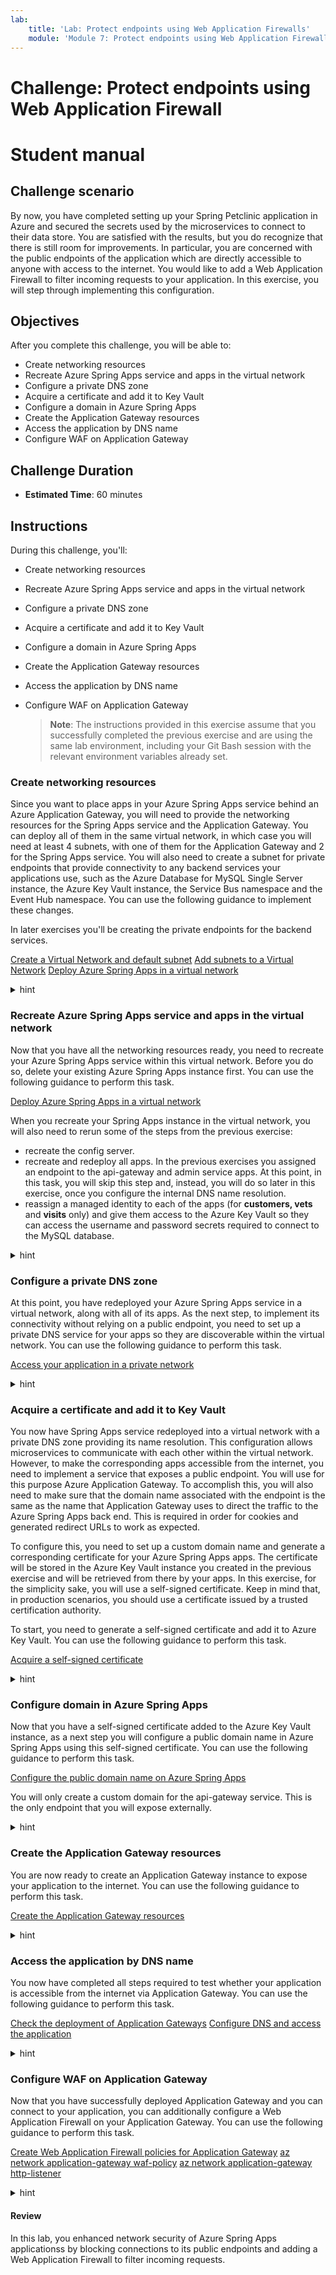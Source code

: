 ```yaml
---
lab:
    title: 'Lab: Protect endpoints using Web Application Firewalls'
    module: 'Module 7: Protect endpoints using Web Application Firewall'
---
```


# Challenge: Protect endpoints using Web Application Firewall
# Student manual

## Challenge scenario

By now, you have completed setting up your Spring Petclinic application in Azure and secured the secrets used by the microservices to connect to their data store. You are satisfied with the results, but you do recognize that there is still room for improvements. In particular, you are concerned with the public endpoints of the application which are directly accessible to anyone with access to the internet. You would like to add a Web Application Firewall to filter incoming requests to your application. In this exercise, you will step through implementing this configuration.

## Objectives

After you complete this challenge, you will be able to:

- Create networking resources
- Recreate Azure Spring Apps service and apps in the virtual network
- Configure a private DNS zone
- Acquire a certificate and add it to Key Vault
- Configure a domain in Azure Spring Apps
- Create the Application Gateway resources
- Access the application by DNS name
- Configure WAF on Application Gateway

## Challenge Duration

- **Estimated Time**: 60 minutes

## Instructions

During this challenge, you'll:

- Create networking resources
- Recreate Azure Spring Apps service and apps in the virtual network
- Configure a private DNS zone
- Acquire a certificate and add it to Key Vault
- Configure a domain in Azure Spring Apps
- Create the Application Gateway resources
- Access the application by DNS name
- Configure WAF on Application Gateway

   > **Note**: The instructions provided in this exercise assume that you successfully completed the previous exercise and are using the same lab environment, including your Git Bash session with the relevant environment variables already set.

### Create networking resources

Since you want to place apps in your Azure Spring Apps service behind an Azure Application Gateway, you will need to provide the networking resources for the Spring Apps service and the Application Gateway. You can deploy all of them in the same virtual network, in which case you will need at least 4 subnets, with one of them for the Application Gateway and 2 for the Spring Apps service. You will also need to create a subnet for private endpoints that provide connectivity to any backend services your applications use, such as the Azure Database for MySQL Single Server instance,  the Azure Key Vault instance, the Service Bus namespace and the Event Hub namespace. You can use the following guidance to implement these changes.

In later exercises you'll be creating the private endpoints for the backend services.

[Create a Virtual Network and default subnet](https://docs.microsoft.com/en-us/cli/azure/network/vnet?view=azure-cli-latest#az-network-vnet-create)
[Add subnets to a Virtual Network](https://docs.microsoft.com/en-us/cli/azure/network/vnet/subnet?view=azure-cli-latest)
[Deploy Azure Spring Apps in a virtual network](https://docs.microsoft.com/en-us/azure/spring-cloud/how-to-deploy-in-azure-virtual-network?tabs=azure-portal)

<details>
<summary>hint</summary>
<br/>

1. From the Git Bash prompt, run the following command to create a virtual network.

   ```bash
   VIRTUAL_NETWORK_NAME=springcloudvnet
   az network vnet create --resource-group $RESOURCE_GROUP \
       --name $VIRTUAL_NETWORK_NAME \
       --location $LOCATION \
       --address-prefix 10.1.0.0/16
   ```

1. Create 2 subnets intended for hosting Azure Spring Apps in this virtual network, 1 subnet intended for Application Gateway and 1 subnet for the private endpoints of the Azure Database for MySQL Single Server instance and the Azure Key Vault instance. Store the subnet names in environment variables, which will allow you to reference them later in this exercise:

   ```bash
   SERVICE_RUNTIME_SUBNET_CIDR=10.1.0.0/24
   APP_SUBNET_CIDR=10.1.1.0/24
   APPLICATION_GATEWAY_SUBNET_CIDR=10.1.2.0/24
   PRIVATE_ENDPOINTS_SUBNET_CIDR=10.1.3.0/24
   APPLICATION_GATEWAY_SUBNET_NAME=app-gw-subnet
   PRIVATE_ENDPOINTS_SUBNET_NAME=private-endpoints-subnet
   az network vnet subnet create --resource-group $RESOURCE_GROUP \
       --vnet-name $VIRTUAL_NETWORK_NAME \
       --address-prefixes $SERVICE_RUNTIME_SUBNET_CIDR \
       --name service-runtime-subnet 
   az network vnet subnet create --resource-group $RESOURCE_GROUP \
       --vnet-name $VIRTUAL_NETWORK_NAME \
       --address-prefixes $APP_SUBNET_CIDR \
       --name apps-subnet
   az network vnet subnet create \
       --name $APPLICATION_GATEWAY_SUBNET_NAME \
       --resource-group $RESOURCE_GROUP \
       --vnet-name $VIRTUAL_NETWORK_NAME \
       --address-prefix $APPLICATION_GATEWAY_SUBNET_CIDR
   az network vnet subnet create \
       --name $PRIVATE_ENDPOINTS_SUBNET_NAME \
       --resource-group $RESOURCE_GROUP \
       --vnet-name $VIRTUAL_NETWORK_NAME \
       --address-prefix $PRIVATE_ENDPOINTS_SUBNET_CIDR
   ```

1. Assign the Owner role-based access control (RBAC) role to the Azure Service Provider for Spring Apps access in the scope of the newly created virtual network. This will allow the resource provider to create its resources in the service-runtime-subnet and apps-subnet subnets. The GUID used in the second command is the service provider id for Azure Spring Apps.

   > **Note**: The `export MSYS_NO_PATHCONV=1` must be included to address an issue with implementing role assignment when using Azure CLI in Git Bash shell, as documented on [GitHub](https://github.com/Azure/azure-cli/issues/16317).

   ```bash
   VIRTUAL_NETWORK_RESOURCE_ID=`az network vnet show \
       --name $VIRTUAL_NETWORK_NAME \
       --resource-group $RESOURCE_GROUP \
       --query "id" \
       --output tsv`

   export MSYS_NO_PATHCONV=1

   az role assignment create \
       --role "Owner" \
       --scope $VIRTUAL_NETWORK_RESOURCE_ID \
       --assignee e8de9221-a19c-4c81-b814-fd37c6caf9d2
   ```

</details>

### Recreate Azure Spring Apps service and apps in the virtual network

Now that you have all the networking resources ready, you need to recreate your Azure Spring Apps service within this virtual network. Before you do so, delete your existing Azure Spring Apps instance first. You can use the following guidance to perform this task.

[Deploy Azure Spring Apps in a virtual network](https://docs.microsoft.com/en-us/azure/spring-cloud/how-to-deploy-in-azure-virtual-network?tabs=azure-CLI)

When you recreate your Spring Apps instance in the virtual network, you will also need to rerun some of the steps from the previous exercise: 
- recreate the config server.
- recreate and redeploy all apps. In the previous exercises you assigned an endpoint to the api-gateway and admin service apps. At this point, in this task, you will skip this step and, instead, you will do so later in this exercise, once you configure the internal DNS name resolution.
- reassign a managed identity to each of the apps (for **customers, vets** and **visits** only) and give them access to the Azure Key Vault so they can access the username and password secrets required to connect to the MySQL database.

<details>
<summary>hint</summary>
<br/>

1. To start, delete your existing Azure Spring Apps instance by running the following command from the Git Bash shell prompt.

   ```bash
   az spring delete \
       --name $SPRING_APPS_SERVICE \
       --resource-group $RESOURCE_GROUP
   ```

1. Next, recreate your Azure Spring Apps instance within the designated subnets of the virtual network you created earlier in this exercise.

   ```bash
   SPRING_APPS_SERVICE=springcloudsvcvnet$RANDOM
   az config set defaults.group=$RESOURCE_GROUP defaults.spring-cloud=$SPRING_APPS_SERVICE
   az spring create  \
       --resource-group $RESOURCE_GROUP \
       --name $SPRING_APPS_SERVICE \
       --vnet $VIRTUAL_NETWORK_NAME \
       --service-runtime-subnet service-runtime-subnet \
       --app-subnet apps-subnet \
       --sku standard \
       --location $LOCATION
   ```

   > **Note**: Wait for the provisioning to complete. This might take about 15 minutes.

   > **Note**: Notice the differences in this create statement to the first time you created the Spring Apps service. You are now also indicating in whicg vnet and subnets the deployment should happen.

1. Set up the config server.

   ```bash
   az spring config-server git set \
        --name $SPRING_APPS_SERVICE \
        --resource-group $RESOURCE_GROUP \
        --uri $GIT_REPO \
        --label main \
        --password $GIT_PASSWORD \
        --username $GIT_USERNAME
   ```

1. Recreate each of the apps in Spring Apps, including managed identities for the customers-service, visits-service, and vets-service apps.

   ```bash
   az spring app create --service $SPRING_APPS_SERVICE \
                              --resource-group $RESOURCE_GROUP \
                              --name api-gateway

   az spring app create --service $SPRING_APPS_SERVICE \
                              --resource-group $RESOURCE_GROUP \
                              --name admin-service
                        
   az spring app create --service $SPRING_APPS_SERVICE \
                              --resource-group $RESOURCE_GROUP \
                              --name customers-service \
                              --system-assigned

   az spring app create --service $SPRING_APPS_SERVICE \
                              --resource-group $RESOURCE_GROUP \
                              --name visits-service \
                              --system-assigned

   az spring app create --service $SPRING_APPS_SERVICE \
                              --resource-group $RESOURCE_GROUP \
                              --name vets-service \
                              --system-assigned
   ```

   > **Note**: Wait for the provisioning of each app to complete. This might take about 5 minutes for each app.

   > **Note**: Notice the differences in this create statement for the customers, visits and vets services as opposed to the first time you created these apps. You are now immediately assigning the managed identity to them.

1. Retrieve the managed identities of the customers, visits and vets apps, and grant them access to the Key Vault instance.

   ```bash
   CUSTOMERS_SERVICE_ID=$(az spring app identity show \
       --service $SPRING_APPS_SERVICE \
       --resource-group $RESOURCE_GROUP \
       --name customers-service \
       --output tsv \
       --query principalId)

   az keyvault set-policy \
       --name $KEYVAULT_NAME \
       --resource-group $RESOURCE_GROUP \
       --secret-permissions get list  \
       --object-id $CUSTOMERS_SERVICE_ID

   VISITS_SERVICE_ID=$(az spring app identity show \
       --service $SPRING_APPS_SERVICE \
       --resource-group $RESOURCE_GROUP \
       --name visits-service \
       --output tsv \
       --query principalId)

   az keyvault set-policy \
       --name $KEYVAULT_NAME \
       --resource-group $RESOURCE_GROUP \
       --secret-permissions get list  \
       --object-id $VISITS_SERVICE_ID

   VETS_SERVICE_ID=$(az spring app identity show \
       --service $SPRING_APPS_SERVICE \
       --resource-group $RESOURCE_GROUP \
       --name vets-service \
       --output tsv \
       --query principalId)

   az keyvault set-policy \
       --name $KEYVAULT_NAME \
       --resource-group $RESOURCE_GROUP \
       --secret-permissions get list  \
       --object-id $VETS_SERVICE_ID
   ```

1. Redeploy each of the apps.

   ```bash
   cd ~/projects/spring-petclinic-microservices
   az spring app deploy \
        --service $SPRING_APPS_SERVICE \
        --resource-group $RESOURCE_GROUP \
        --name api-gateway \
        --no-wait \
        --artifact-path spring-petclinic-api-gateway/target/spring-petclinic-api-gateway-2.6.7.jar

   az spring app deploy \
        --service $SPRING_APPS_SERVICE \
        --resource-group $RESOURCE_GROUP \
        --name admin-service \
        --no-wait \
        --artifact-path spring-petclinic-admin-server/target/spring-petclinic-admin-server-2.6.7.jar
                        
   az spring app deploy \
        --service $SPRING_APPS_SERVICE \
        --resource-group $RESOURCE_GROUP \
        --name customers-service \
        --no-wait \
        --artifact-path spring-petclinic-customers-service/target/spring-petclinic-customers-service-2.6.7.jar \
        --env SPRING_PROFILES_ACTIVE=mysql

   az spring app deploy \
        --service $SPRING_APPS_SERVICE \
        --resource-group $RESOURCE_GROUP \
        --name visits-service \
        --no-wait \
        --artifact-path spring-petclinic-visits-service/target/spring-petclinic-visits-service-2.6.7.jar \
        --env SPRING_PROFILES_ACTIVE=mysql

   az spring app deploy \
        --service $SPRING_APPS_SERVICE \
        --resource-group $RESOURCE_GROUP \
        --name vets-service \
        --no-wait \
        --artifact-path spring-petclinic-vets-service/target/spring-petclinic-vets-service-2.6.7.jar \
        --env SPRING_PROFILES_ACTIVE=mysql
   ```

</details>

### Configure a private DNS zone

At this point, you have redeployed your Azure Spring Apps service in a virtual network, along with all of its apps. As the next step, to implement its connectivity without relying on a public endpoint, you need to set up a private DNS service for your apps so they are discoverable within the virtual network. You can use the following guidance to perform this task.

[Access your application in a private network](https://docs.microsoft.com/en-us/azure/spring-cloud/access-app-virtual-network?tabs=azure-CLI)

<details>
<summary>hint</summary>
<br/>

1. Start by identifying the IP address used by your Spring Apps service. You can accomplish this by querying for the internal load balancer IP address of the service runtime subnet.

   ```bash
   SERVICE_RUNTIME_RG=`az spring show \
       --resource-group $RESOURCE_GROUP \
       --name $SPRING_APPS_SERVICE \
       --query "properties.networkProfile.serviceRuntimeNetworkResourceGroup" \
       --output tsv`
   IP_ADDRESS=`az network lb frontend-ip list \
       --lb-name kubernetes-internal \
       --resource-group $SERVICE_RUNTIME_RG \
       --query "[0].privateIpAddress" \
       --output tsv`
   ```
    > **Note**: Notice that Azure Spring Apps uses a separate resource group for resources. You can view each resource as they are created. 
    
1. Next, create a private DNS zone to forward name resolution requests targeting the private.azuremicroservices.io namespace to this internal IP address.

   ```bash
   az network private-dns zone create \
       --resource-group $RESOURCE_GROUP \
       --name private.azuremicroservices.io
   ```

1. Link this private DNS zone to your virtual network.

   ```bash
   az network private-dns link vnet create \
       --resource-group $RESOURCE_GROUP \
       --name azure-spring-cloud-dns-link \
       --zone-name private.azuremicroservices.io \
       --virtual-network $VIRTUAL_NETWORK_NAME \
       --registration-enabled false
   ```

1. Now you need to create an A DNS record that will resolve the name associated with your Azure Spring Apps service to the private IP address you identified earlier in this task.

   ```bash
   az network private-dns record-set a add-record \
       --resource-group $RESOURCE_GROUP \
       --zone-name private.azuremicroservices.io \
       --record-set-name '*' \
       --ipv4-address $IP_ADDRESS
   ```

1. Lastly you need to update your api-gateway and admin-service apps to retrieve the fully qualified domain name (FQDN) on your private DNS zone.

   ```bash
   az spring app update \
       --resource-group $RESOURCE_GROUP \
       --name api-gateway \
       --service $SPRING_APPS_SERVICE \
       --assign-endpoint true

   az spring app update \
       --resource-group $RESOURCE_GROUP \
       --name admin-service \
       --service $SPRING_APPS_SERVICE \
       --assign-endpoint true
   ```

   > **Note**: If you try connecting at this point to the spring petclinic application via the **api-gateway** and **admin-service** endpoints, you will not be able to do so, since these endpoints are currently only available within the virtual network. You could test such connectivity if you had an Azure VM connected to that virtual network. Later in this exercise, you will expose these two endpoints by using an Azure Application Gateway, which will allow you to test connectivity from the internet.
    
    > **Note**: Notice that you will be unable to use log streaming at this time. You will need a VM in the same virtual network to be able to do so.

</details>

### Acquire a certificate and add it to Key Vault

You now have Spring Apps service redeployed into a virtual network with a private DNS zone providing its name resolution. This configuration allows microservices to communicate with each other within the virtual network. However, to make the corresponding apps accessible from the internet, you need to implement a service that exposes a public endpoint. You will use for this purpose Azure Application Gateway. To accomplish this, you will also need to make sure that the domain name associated with the endpoint is the same as the name that Application Gateway uses to direct the traffic to the Azure Spring Apps back end. This is required in order for cookies and generated redirect URLs to work as expected.

To configure this, you need to set up a custom domain name and generate a corresponding certificate for your Azure Spring Apps apps. The certificate will be stored in the Azure Key Vault instance you created in the previous exercise and will be retrieved from there by your apps. In this exercise, for the simplicity sake, you will use a self-signed certificate. Keep in mind that, in production scenarios, you should use a certificate issued by a trusted certification authority.

To start, you need to generate a self-signed certificate and add it to Azure Key Vault. You can use the following guidance to perform this task.

[Acquire a self-signed certificate](https://docs.microsoft.com/en-us/azure/spring-cloud/expose-apps-gateway-end-to-end-tls?tabs=self-signed-cert%2Cself-signed-cert-2#acquire-a-certificate)

<details>
<summary>hint</summary>
<br/>

1. To create a self-signed certificate, you will use a sample-policy.json file. To generate the file, from the Git Bash shell prompt, run the following command:

   ```bash
   az keyvault certificate get-default-policy > sample-policy.json
   ```

1. From the Git Bash window, use your favorite text editor to open the sample-policy.json file, change its `subject` property and add the `subjectAlternativeNames` property to match the following content, save the file, and close it. 

   ```json
   {
     // ...
       "subject": "C=US, ST=WA, L=Redmond, O=Contoso, OU=Contoso HR, CN=myapp.mydomain.com",
       "subjectAlternativeNames": {
           "dnsNames": [
               "myapp.mydomain.com",
               "*.myapp.mydomain.com"
           ],
           "emails": [
               "hello@contoso.com"
           ],
           "upns": []
         },
     // ...
   }
   ```

   > **Note**: Ensure that you include the trailing comma at the end of the updated content as long as there is another JSON element following it.

1. Replace `mydomain` DNS name in the sample-policy.json file with a randomly generated custom domain name that you will use later in this exercise by running the following commands:

   ```bash
   DNS_LABEL=springclouddns$RANDOM
   DNS_NAME=sampleapp.${DNS_LABEL}.com
   cat sample-policy.json | sed "s/myapp.mydomain.com/${DNS_NAME}/g" > result-policy.json
   ```

1. Review the updated content of the result-policy.json file and record the updated DNS name in the format `sampleapp.<your-custom-domain-name>.com` (you will need it later in this exercise) by running the following command:

   ```bash
   cat result-policy.json
   ```

1. You can now use the **result-policy.json** file to create a self-signed certificate in Key Vault.

   ```bash
   CERT_NAME_IN_KV=openlab-certificate
   az keyvault certificate create \
       --vault-name $KEYVAULT_NAME \
       --name $CERT_NAME_IN_KV \
       --policy @result-policy.json
   ```

</details>

### Configure domain in Azure Spring Apps

Now that you have a self-signed certificate added to the Azure Key Vault instance, as a next step you will configure a public domain name in Azure Spring Apps using this self-signed certificate. You can use the following guidance to perform this task.

[Configure the public domain name on Azure Spring Apps](https://docs.microsoft.com/en-us/azure/spring-cloud/expose-apps-gateway-end-to-end-tls?tabs=self-signed-cert%2Cself-signed-cert-2#configure-the-public-domain-name-on-azure-spring-cloud)

You will only create a custom domain for the api-gateway service. This is the only endpoint that you will expose externally.

<details>
<summary>hint</summary>
<br/>

1. To start, you need to provide Azure Spring Apps the permissions to read the certificate from Key Vault. To accomplish this, you first need to identify the URI to your Key Vault and the object ID of Spring Apps service.

   ```bash
   VAULTURI=$(az keyvault show -n $KEYVAULT_NAME -g $RESOURCE_GROUP --query properties.vaultUri -o tsv)
   ASCDM_OID=$(az ad sp show --id 03b39d0f-4213-4864-a245-b1476ec03169 --query objectId --output tsv)
   ```

1. Once you have the Key Vault URI and the Spring Apps object ID, you can grant the permissions to access Key Vault certificates to the Spring Apps service:

   ```bash
   az keyvault set-policy -g $RESOURCE_GROUP -n $KEYVAULT_NAME  --object-id $ASCDM_OID --certificate-permissions get list --secret-permissions get list
   ```

1. Next, configure TLS using the certificate.

   ```bash
   CERT_NAME_IN_ASC=openlab-certificate
   az spring certificate add \
       --resource-group $RESOURCE_GROUP \
       --service $SPRING_APPS_SERVICE \
       --name $CERT_NAME_IN_ASC \
       --vault-certificate-name $CERT_NAME_IN_KV \
       --vault-uri $VAULTURI
   ```

1. To conclude this procedure, you need to bind the custom domain to the api-gateway app.

   ```bash
   APPNAME=api-gateway
   az spring app custom-domain bind \
       --resource-group $RESOURCE_GROUP \
       --service $SPRING_APPS_SERVICE \
       --domain-name $DNS_NAME \
       --certificate $CERT_NAME_IN_ASC \
       --app $APPNAME
   ```

</details>

### Create the Application Gateway resources

You are now ready to create an Application Gateway instance to expose your application to the internet. You can use the following guidance to perform this task.

[Create the Application Gateway resources](https://docs.microsoft.com/en-us/azure/spring-cloud/expose-apps-gateway-end-to-end-tls?tabs=self-signed-cert%2Cself-signed-cert-2#create-network-resources)

<details>
<summary>hint</summary>
<br/>

   > **Note**: An Application Gateway resource needs a dedicated subnet to be deployed into, however, you already created this subnet at the beginning of this exercise. 

1. An Application Gateway instance also needs a public IP address, which you will create next by running the following commands from the Git Bash shell: 

   ```bash
   APPLICATION_GATEWAY_PUBLIC_IP_NAME=app-gw-openlab-public-ip
   az network public-ip create \
       --resource-group $RESOURCE_GROUP \
       --location $LOCATION \
       --name $APPLICATION_GATEWAY_PUBLIC_IP_NAME \
       --allocation-method Static \
       --sku Standard \
       --dns-name $DNS_LABEL
   ```

1. In addition, an Application Gateway instance also needs to have access to the self-signed certificate in your Key Vault. To accomplish this, you will create a managed identity associated with the Application Gateway instance and retrieve the object ID of this identity.

   ```bash
   APPGW_IDENTITY_NAME=msi-appgw-openlab
   az identity create \
       --resource-group $RESOURCE_GROUP \
       --name $APPGW_IDENTITY_NAME

   APPGW_IDENTITY_CLIENTID=$(az identity show --resource-group $RESOURCE_GROUP --name $APPGW_IDENTITY_NAME --query clientId --output tsv)
   APPGW_IDENTITY_OID=$(az ad sp show --id $APPGW_IDENTITY_CLIENTID --query objectId --output tsv)
   ```

1. You can now reference the object ID when granting the get and list permissions to the Key Vault secrets and certificates.

   ```bash
   az keyvault set-policy \
       --name $KEYVAULT_NAME \
       --resource-group $RESOURCE_GROUP \
       --object-id $APPGW_IDENTITY_OID \
       --secret-permissions get list \
       --certificate-permissions get list
   ```

   > **Note**: In order for this implementation to work, the Application Gateway instance requires access to certificate and secrets in the Azure Key Vault instance.

1. Next, you need to retrieve the ID of the self-signed certificate stored in your Key Vault (you will use it in the next step of this task).

   ```bash
   KEYVAULT_SECRET_ID_FOR_CERT=$(az keyvault certificate show --name $CERT_NAME_IN_KV --vault-name $KEYVAULT_NAME --query sid --output tsv)
   ```

1. With all relevant information collected, you can now provision an instance of Application Gateway.

   ```bash
   APPGW_NAME=appgw-openlab
   APPNAME=api-gateway
   SPRING_APP_PRIVATE_FQDN=${APPNAME}.private.azuremicroservices.io

   az network application-gateway create \
       --name $APPGW_NAME \
       --resource-group $RESOURCE_GROUP \
       --location $LOCATION \
       --capacity 2 \
       --sku WAF_v2 \
       --frontend-port 443 \
       --http-settings-cookie-based-affinity Disabled \
       --http-settings-port 443 \
       --http-settings-protocol Https \
       --public-ip-address $APPLICATION_GATEWAY_PUBLIC_IP_NAME \
       --vnet-name $VIRTUAL_NETWORK_NAME \
       --subnet $APPLICATION_GATEWAY_SUBNET_NAME \
       --servers $SPRING_APP_PRIVATE_FQDN \
       --key-vault-secret-id $KEYVAULT_SECRET_ID_FOR_CERT \
       --identity $APPGW_IDENTITY_NAME
   ```

   > **Note**: Wait for the provisioning to complete. This might take about 5 minutes.

1. To complete the configuration of the instance of Application Gateway, you need to retrieve the public key of the self-signed certificate, which is required to configure (in the next step) that certificate as issued by a trusted certification authority.

   ```bash
   az keyvault certificate download \
       --vault-name $KEYVAULT_NAME \
       --name $CERT_NAME_IN_KV \
       --file ./selfsignedcert.crt \
       --encoding DER

   az network application-gateway root-cert create \
       --resource-group $RESOURCE_GROUP \
       --cert-file ./selfsignedcert.crt \
       --gateway-name $APPGW_NAME \
       --name MySelfSignedTrustedRootCert
   ```

1. Finally, you can now update the HTTP settings of the Application Gateway instance to configure self-signed certificate as issued by a trusted certification authority.

   ```bash
   az network application-gateway http-settings update \
       --resource-group $RESOURCE_GROUP \
       --gateway-name $APPGW_NAME \
       --host-name-from-backend-pool false \
       --host-name $DNS_NAME \
       --name appGatewayBackendHttpSettings \
       --root-certs MySelfSignedTrustedRootCert
   ```

</details>

### Access the application by DNS name

You now have completed all steps required to test whether your application is accessible from the internet via Application Gateway. You can use the following guidance to perform this task.

[Check the deployment of Application Gateways](https://docs.microsoft.com/en-us/azure/spring-cloud/expose-apps-gateway-end-to-end-tls?tabs=self-signed-cert%2Cself-signed-cert-2#check-the-deployment-of-application-gateway)
[Configure DNS and access the application](https://docs.microsoft.com/en-us/azure/spring-cloud/expose-apps-gateway-end-to-end-tls?tabs=self-signed-cert%2Cself-signed-cert-2#configure-dns-and-access-the-application)

<details>
<summary>hint</summary>
<br/>

1. Check the back end health of the instance of Application Gateway you deployed in the previous task.

   ```bash
   az network application-gateway show-backend-health \
       --name $APPGW_NAME \
       --resource-group $RESOURCE_GROUP
   ```

   > **Note**: The output of this command should return the **Healthy** value of the **health** property of the **backendHttpSettingsCollection** element. If this is the case, your setup is valid. If you see any other value than healthy, review the previous steps.

   > **Note**: There might be a delay before the Application Gateway reports the **Healthy** status of **backendHttpSettingsCollection**, so if you encounter any issues, wait a few minutes and re-run the previous command before you start troubleshooting.

1. Next, identify the public IP address of the Application Gateway by running the following command from the Git Bash shell.

   ```bash
   az network public-ip show \
       --resource-group $RESOURCE_GROUP \
       --name $APPLICATION_GATEWAY_PUBLIC_IP_NAME \
       --query [ipAddress] \
       --output tsv
   ```

1. To identify the custom DNS name associated with the certificate you used to configure the endpoint exposed by the Application Gateway instance, run the following command from the Git Bash shell.

   ```bash
   echo $DNS_NAME
   ```

   > **Note**: To validate the configuration, you will need to use the custom DNS name to access the public endpoint of the api-gateway app, exposed via the Application Gateway instance. You can test this by adding an entry that maps the DNS name to the IP address you identified in the previous step to the hosts file on your lab computer. 

1. On you lab computer, open the file **C:\Windows\System32\drivers\etc\hosts** in Notepad using elevated privileges (as administrator) and add an extra line to the file that has the following content (replace the `<app-gateway-ip-address> ` and `<custom-dns-name>` placeholders with the IP address and the DNS name you identified in the previous two steps):

   ```text
   <app-gateway-ip-address>   <custom-dns-name>
   ```

1. On your lab computer, start a web browser and, in the web browser window navigate to the URL that consists of the `https://` prefix followed by the custom DNS name you specified when updating the local hosts file. Your browser may display a warning notifying you that your connection is not private, but this is expected since you are relying on self-signed certificate. Acknowledge the warning but proceed to displaying the target web page. You should be able to see the PetClinic application start page again.

   > **Note**: While the connection to the MySQL database should be working at this point, keep in mind that this connectivity is established via a its public endpoint, rather than the private one. You will remediate this in the next exercise of this lab.

</details>

### Configure WAF on Application Gateway

Now that you have successfully deployed Application Gateway and you can connect to your application, you can additionally configure a Web Application Firewall on your Application Gateway. You can use the following guidance to perform this task.

[Create Web Application Firewall policies for Application Gateway](https://docs.microsoft.com/en-us/azure/web-application-firewall/ag/create-waf-policy-ag)
[az network application-gateway waf-policy](https://docs.microsoft.com/en-us/cli/azure/network/application-gateway/waf-policy?view=azure-cli-latest)
[az network application-gateway http-listener](https://docs.microsoft.com/en-us/cli/azure/network/application-gateway/http-listener?view=azure-cli-latest)

<details>
<summary>hint</summary>
<br/>

1. Create a new WAF policy. By default a WAF policy has the OWASP ruleset associated with it.

   ```bash
   WAF_POLICY_NAME=openlabWAFPolicy
   az network application-gateway waf-policy create \
       --name $WAF_POLICY_NAME \
       --resource-group $RESOURCE_GROUP
   ```

1. You can now link this WAF policy to the HTTP listener for the incoming requests.

   ```bash
   az network application-gateway http-listener update \
       -g $RESOURCE_GROUP \
       --gateway-name $APPGW_NAME \
       -n appGatewayHttpListener \
       --waf-policy $WAF_POLICY_NAME
   ```

1. To conclude the setup, enable the WAF policy. This will automatically start flagging noncompliant requests. To avoid blocking any requests at this point, configure it in detection mode.

   ```bash
   az network application-gateway waf-policy policy-setting update \
       --mode Detection \
       --policy-name $WAF_POLICY_NAME \
       --resource-group $RESOURCE_GROUP \
       --state Enabled
   ```

</details>

#### Review

In this lab, you enhanced network security of Azure Spring Apps applicationss by blocking connections to its public endpoints and adding a Web Application Firewall to filter incoming requests. 
